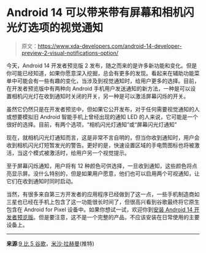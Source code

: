# Android 14 可以带来带有屏幕和相机闪光灯选项的视觉通知

> 原文：<https://www.xda-developers.com/android-14-developer-preview-2-visual-notifications-option/>

今天，Android 14 开发者预览版 2 发布，随之而来的是许多新功能和变化。但是你可能已经知道，如果你愿意深入挖掘，总会有更多的发现。看起来在辅助功能菜单中可能会有一些有趣的变化，当涉及到视觉通知时，给用户更多的选择。目前，在开发者预览版中有两种向 Android 手机用户发送通知的新方法，一种是可以设置相机闪光灯在收到通知时关闭的开关，另一种是可以激活屏幕闪烁的开关。

虽然它仍然只是在开发者预览中，但如果它公开发布，对于任何需要视觉通知的人或想要模拟旧 Android 智能手机上曾经出现的通知 LED 的人来说，它可能是一个很好的选择。目前，有两个选项，“相机闪光灯通知”或“屏幕闪光灯通知”

现在，就相机闪光灯通知而言，这是非常不言自明的，但当你收到通知时，用户会收到相机闪光灯短暂发光的警告。更好的是，快速设置区域的手电筒图标也将被激活，当这个模式被激活时，给用户另一个视觉提示。

至于屏幕闪烁通知，用户将有 12 种颜色可供选择，一旦收到通知，这些颜色将点亮显示屏。没什么特别的，但是如果用户愿意，他们也可以启用两个可视通知，让它们在收到通知时同时启动。

当然，有很多来自第三方开发者的应用程序已经做到了这一点，一些手机制造商如三星也已经在手机上包含了这一功能很长时间了，但很高兴看到谷歌最终将它原生包含在 Android for Pixel 设备中。如果你想试一试，欢迎你到[安装 Android 14 开发者预览版](https://www.xda-developers.com/how-to-install-android-14/)。但是要注意，这不是一个完整的产品，不应该安装在日常使用的主要设备上。

* * *

**来源**:[9 比 5 谷歌](https://9to5google.com/2023/03/08/android-14-dp2-flash-notifications/)，[米沙·拉赫曼](https://twitter.com/MishaalRahman/status/1633529646741442561)(推特)